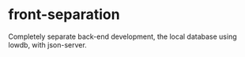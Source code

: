 # front-separation
Completely separate back-end development, the local database using lowdb, with json-server.

